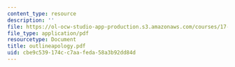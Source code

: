 ```yaml
---
content_type: resource
description: ''
file: https://ol-ocw-studio-app-production.s3.amazonaws.com/courses/17-03-introduction-to-political-thought-spring-2004/cbe9c539174cc7aafeda58a3b92dd84d_outlineapology.pdf
file_type: application/pdf
resourcetype: Document
title: outlineapology.pdf
uid: cbe9c539-174c-c7aa-feda-58a3b92dd84d
---
```

